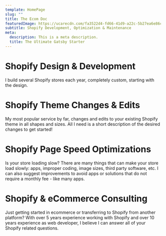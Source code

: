 ```yaml
---
template: HomePage
slug: ""
title: The Ecom Doc
featuredImage: https://ucarecdn.com/fa3522d4-fd66-41d9-a22c-5b27ea6e86c1/
subtitle: Shopify Development, Optimization & Maintenance
meta:
  description: This is a meta description.
  title: The Ultimate Gatsby Starter
---
```

# Shopify Design & Development

I build several Shopify stores each year, completely custom, starting with the design. 



# Shopify Theme Changes & Edits

My most popular service by far, changes and edits to your existing Shopify theme in all shapes and sizes. All I need is a short description of the desired changes to get started!

# Shopify Page Speed Optimizations

Is your store loading slow? There are many things that can make your store load slowly: apps, improper coding, image sizes, third party software, etc.  I can also suggest improvements to avoid apps or solutions that do not require a monthly fee - like many apps.

[](https://theecomdoc.com/contact)

# Shopify & eCommerce Consulting

Just getting started in ecommerce or transferring to Shopify from another platform? With over 5 years experience working with Shopify and over 10 years experience as web developer, I believe I can answer all of your Shopify related questions.

[](https://theecomdoc.com/contact)